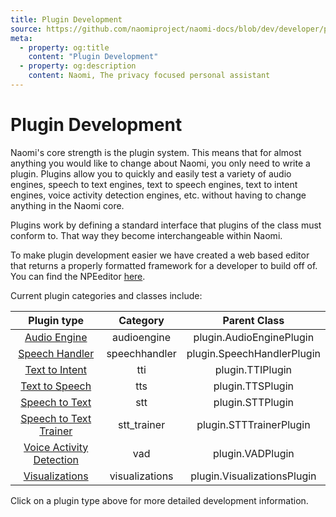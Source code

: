 ```yaml
---
title: Plugin Development
source: https://github.com/naomiproject/naomi-docs/blob/dev/developer/plugins/index.md
meta:
  - property: og:title
    content: "Plugin Development"
  - property: og:description
    content: Naomi, The privacy focused personal assistant
---
```


# Plugin Development

Naomi's core strength is the plugin system. This means that for almost anything you
would like to change about Naomi, you only need to write a plugin. Plugins allow you
to quickly and easily test a variety of audio engines, speech to text engines,
text to speech engines, text to intent engines, voice activity detection engines, etc.
without having to change anything in the Naomi core.

Plugins work by defining a standard interface that plugins of the class must conform
to. That way they become interchangeable within Naomi.

To make plugin development easier we have created a web based editor that returns a properly
formatted framework for a developer to build off of. You can find the NPEeditor [here](https://npeeditor.projectnaomi.com).

Current plugin categories and classes include:

| Plugin type      | Category | Parent Class    |
|:----------------:|:--------:|:---------------:|
| [Audio Engine](./audioengine_plugin.html) | audioengine | plugin.AudioEnginePlugin |
| [Speech Handler](./speechhandler_plugin.html) | speechhandler | plugin.SpeechHandlerPlugin |
| [Text to Intent](./tti_plugin.html) | tti | plugin.TTIPlugin |
| [Text to Speech](./tts_plugin.html) | tts | plugin.TTSPlugin |
| [Speech to Text](./index.html) | stt | plugin.STTPlugin |
| [Speech to Text Trainer](./index.html) | stt_trainer | plugin.STTTrainerPlugin |
| [Voice Activity Detection](./index.html) | vad | plugin.VADPlugin |
| [Visualizations](./index.html) | visualizations | plugin.VisualizationsPlugin |

Click on a plugin type above for more detailed development information.

<DocPreviousVersions/>
<EditPageLink/>
